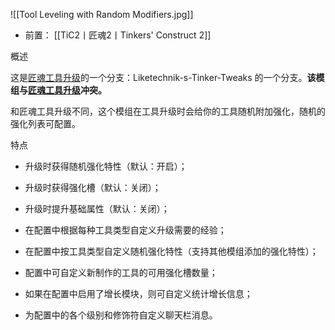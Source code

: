 ![[Tool Leveling with Random Modifiers.jpg]]
- 前置：
 [[TiC2丨匠魂2丨Tinkers' Construct 2]]

概述

这是[匠魂工具升级](https://www.mcmod.cn/class/1056.html)的一个分支：Liketechnik-s-Tinker-Tweaks 的一个分支。**该模组与**[**匠魂工具升级**](https://www.mcmod.cn/class/1056.html)**冲突。**

和匠魂工具升级不同，这个模组在工具升级时会给你的工具随机附加强化，随机的强化列表可配置。

特点

- 升级时获得随机强化特性（默认：开启）；
    
- 升级时获得强化槽（默认：关闭）；
    
- 升级时提升基础属性（默认：关闭）；
    
- 在配置中根据每种工具类型自定义升级需要的经验；
    
- 在配置中按工具类型自定义随机强化特性（支持其他模组添加的强化特性）；
    
- 配置中可自定义新制作的工具的可用强化槽数量；
    
- 如果在配置中启用了增长模块，则可自定义统计增长信息；
    
- 为配置中的各个级别和修饰符自定义聊天栏消息。